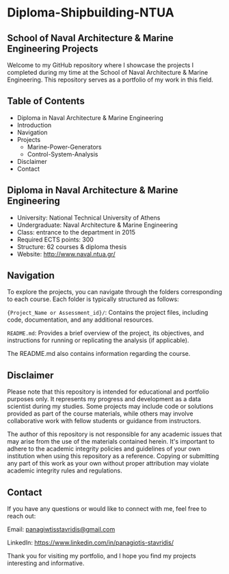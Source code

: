 # Diploma-Shipbuilding-NTUA

## School of Naval Architecture & Marine Engineering Projects

Welcome to my GitHub repository where I showcase the projects I completed during my time at the School of Naval Architecture & Marine Engineering. This repository serves as a portfolio of my work in this field.

## Table of Contents

- Diploma in Naval Architecture & Marine Engineering
- Introduction
- Navigation
- Projects
  * Marine-Power-Generators
  * Control-System-Analysis
- Disclaimer
- Contact

## Diploma in Naval Architecture & Marine Engineering

- University: National Technical University of Athens
- Undergraduate: Naval Architecture & Marine Engineering
- Class: entrance to the department in 2015
- Required ECTS points: 300
- Structure: 62 courses & diploma thesis
- Website: http://www.naval.ntua.gr/

## Navigation

To explore the projects, you can navigate through the folders corresponding to each course. Each folder is typically structured as follows:

```{Project_Name or Assessment_id}/```: Contains the project files, including code, documentation, and any additional resources.

```README.md```: Provides a brief overview of the project, its objectives, and instructions for running or replicating the analysis (if applicable).

The README.md also contains information regarding the course.

## Disclaimer

Please note that this repository is intended for educational and portfolio purposes only. It represents my progress and development as a data scientist during my studies. Some projects may include code or solutions provided as part of the course materials, while others may involve collaborative work with fellow students or guidance from instructors.

The author of this repository is not responsible for any academic issues that may arise from the use of the materials contained herein. It's important to adhere to the academic integrity policies and guidelines of your own institution when using this repository as a reference. Copying or submitting any part of this work as your own without proper attribution may violate academic integrity rules and regulations.

## Contact

If you have any questions or would like to connect with me, feel free to reach out:

Email: panagiwtisstavridis@gmail.com

LinkedIn: https://www.linkedin.com/in/panagiotis-stavridis/

Thank you for visiting my portfolio, and I hope you find my projects interesting and informative.

